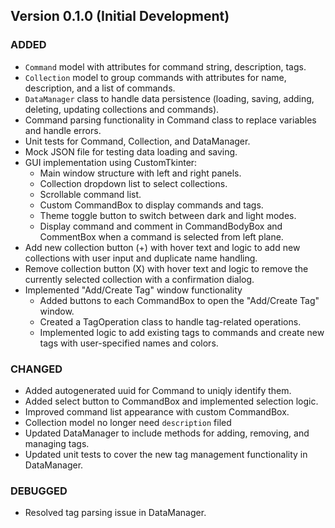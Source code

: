 
## Version 0.1.0 (Initial Development)

### ADDED
* `Command` model with attributes for command string, description, tags.
* `Collection` model to group commands with attributes for name, description, and a list of commands.
* `DataManager` class to handle data persistence (loading, saving, adding, deleting, updating collections and commands).
* Command parsing functionality in Command class to replace variables and handle errors.
* Unit tests for Command, Collection, and DataManager.
* Mock JSON file for testing data loading and saving.
* GUI implementation using CustomTkinter:
    * Main window structure with left and right panels.
    * Collection dropdown list to select collections.
    * Scrollable command list.
    * Custom CommandBox to display commands and tags.
    * Theme toggle button to switch between dark and light modes.
    * Display command and comment in CommandBodyBox and CommentBox when a command is selected from left plane.
* Add new collection button (+) with hover text and logic to add new collections with user input and duplicate name handling.
* Remove collection button (X) with hover text and logic to remove the currently selected collection with a confirmation dialog.
* Implemented "Add/Create Tag" window functionality
    * Added buttons to each CommandBox to open the "Add/Create Tag" window.
    * Created a TagOperation class to handle tag-related operations.
    * Implemented logic to add existing tags to commands and create new tags with user-specified names and colors.


### CHANGED
* Added autogenerated uuid for Command to uniqly identify them.
* Added select button to CommandBox and implemented selection logic.
* Improved command list appearance with custom CommandBox.
* Collection model no longer need `description` filed
* Updated DataManager to include methods for adding, removing, and managing tags.
* Updated unit tests to cover the new tag management functionality in DataManager.


### DEBUGGED
* Resolved tag parsing issue in DataManager.